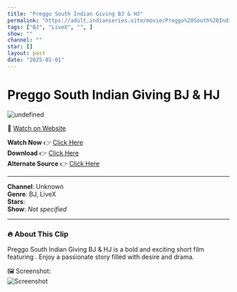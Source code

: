 ```yaml
---
title: "Preggo South Indian Giving BJ & HJ"
permalink: "https://adult.indianseries.site/movie/Preggo%20South%20Indian%20Giving%20BJ%20%26%20HJ"
tags: ["BJ", "LiveX", "", ]
show: ""
channel: ""
star: []
layout: post
date: "2025-01-01"
---
```


# Preggo South Indian Giving BJ & HJ

![undefined](https://desisins.com/wp-content/uploads/2024/09/Preggo-South-Indian-LX-DesiSins.com_.jpg)

🔗 [Watch on Website](https://adult.indianseries.site/movie/Preggo%20South%20Indian%20Giving%20BJ%20%26%20HJ)

**Watch Now** 👉 [Click Here](https://adult.indianseries.site/movie/Preggo%20South%20Indian%20Giving%20BJ%20%26%20HJ)  
**Download** 👉 [Click Here](https://adult.indianseries.site/movie/Preggo%20South%20Indian%20Giving%20BJ%20%26%20HJ)  
**Alternate Source** 👉 [Click Here](https://adult.indianseries.site/movie/Preggo%20South%20Indian%20Giving%20BJ%20%26%20HJ)

---

**Channel**: Unknown  
**Genre**: BJ, LiveX  
**Stars**:   
**Show**: *Not specified*

---

### 🔥 About This Clip

Preggo South Indian Giving BJ & HJ is a bold and exciting short film featuring . Enjoy a passionate story filled with desire and drama.
 
🖼️ Screenshot:  
![Screenshot](https://desisins.com/wp-content/uploads/2024/09/Preggo-South-Indian-LX-DesiSins.com_.jpg)

